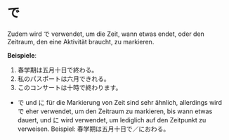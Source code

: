 # で

Zudem wird で verwendet, um die Zeit, wann etwas endet, oder den Zeitraum, den eine Aktivität braucht, zu markieren.

**Beispiele**:

1. 春学期は五月十日で終わる。
2. 私のパスポートは六月できれる。
3. このコンサートは十時で終わります。

- で und に für die Markierung von Zeit sind sehr ähnlich, allerdings wird で eher verwendet, um den Zeitraum zu markieren, bis wann etwas dauert, und に wird verwendet, um lediglich auf den Zeitpunkt zu verweisen. Beispiel: 春学期は五月十日で／におわる。
